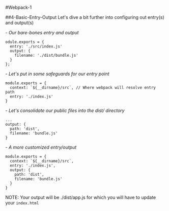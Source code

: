 #Webpack-1

##4-Basic-Entry-Output
Let's dive a bit further into configuring out entry(s) and output(s)

*- Our bare-bones entry and output*
```
odule.exports = {
  entry: './src/index.js'
  output: {
    filename: './dist/bundle.js'
  }
};
```

*- Let's put in some safeguards for our entry point*
```
module.exports = {
  context: `${__dirname}/src`, // Where webpack will resolve entry path
  entry: './index.js'
}
```

*- Let's consolidate our public files into the dist/ directory*
```
...
output: {
  path: 'dist',
  filename: 'bundle.js'
}

```

*- A more customized entry/output*
```
module.exports = {
  context: `${__dirname}/src`,
  entry: './index.js',
  output: {
    path: 'dist',
    filename: 'bundle.js'
  }
}
```
NOTE: Your output will be ./dist/app.js for which you will have to update your `index.html`
